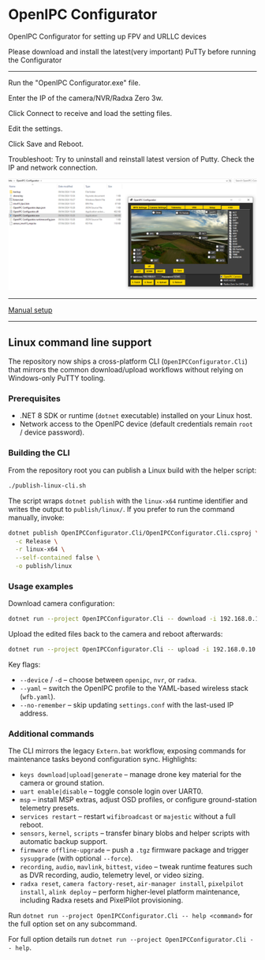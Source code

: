 # OpenIPC Configurator
OpenIPC Configurator for setting up FPV and URLLC devices

Please download and install the latest(very important) PuTTy before running the Configurator

---

Run the "OpenIPC Configurator.exe" file.

Enter the IP of the camera/NVR/Radxa Zero 3w.

Click Connect to receive and load the setting files.

Edit the settings.

Click Save and Reboot.

Troubleshoot:
Try to uninstall and reinstall latest version of Putty.
Check the IP and network connection.

![alt text](https://github.com/OpenIPC/configurator/blob/master/configurator.png)

---

[Manual setup](README-manual.md)

---

## Linux command line support

The repository now ships a cross-platform CLI (`OpenIPCConfigurator.Cli`) that mirrors the common download/upload workflows
without relying on Windows-only PuTTY tooling.

### Prerequisites

- .NET 8 SDK or runtime (`dotnet` executable) installed on your Linux host.
- Network access to the OpenIPC device (default credentials remain `root` / device password).

### Building the CLI

From the repository root you can publish a Linux build with the helper script:

```bash
./publish-linux-cli.sh
```

The script wraps `dotnet publish` with the `linux-x64` runtime identifier and writes the output to `publish/linux/`.
If you prefer to run the command manually, invoke:

```bash
dotnet publish OpenIPCConfigurator.Cli/OpenIPCConfigurator.Cli.csproj \
  -c Release \
  -r linux-x64 \
  --self-contained false \
  -o publish/linux
```

### Usage examples

Download camera configuration:

```bash
dotnet run --project OpenIPCConfigurator.Cli -- download -i 192.168.0.10 -p op
```

Upload the edited files back to the camera and reboot afterwards:

```bash
dotnet run --project OpenIPCConfigurator.Cli -- upload -i 192.168.0.10 -p op --reboot
```

Key flags:

- `--device` / `-d` – choose between `openipc`, `nvr`, or `radxa`.
- `--yaml` – switch the OpenIPC profile to the YAML-based wireless stack (`wfb.yaml`).
- `--no-remember` – skip updating `settings.conf` with the last-used IP address.

### Additional commands

The CLI mirrors the legacy `Extern.bat` workflow, exposing commands for maintenance tasks beyond configuration sync. Highlights:

- `keys download|upload|generate` – manage drone key material for the camera or ground station.
- `uart enable|disable` – toggle console login over UART0.
- `msp` – install MSP extras, adjust OSD profiles, or configure ground-station telemetry presets.
- `services restart` – restart `wifibroadcast` or `majestic` without a full reboot.
- `sensors`, `kernel`, `scripts` – transfer binary blobs and helper scripts with automatic backup support.
- `firmware offline-upgrade` – push a `.tgz` firmware package and trigger `sysupgrade` (with optional `--force`).
- `recording`, `audio`, `mavlink`, `bittest`, `video` – tweak runtime features such as DVR recording, audio, telemetry level, or video sizing.
- `radxa reset`, `camera factory-reset`, `air-manager install`, `pixelpilot install`, `alink deploy` – perform higher-level platform maintenance, including Radxa resets and PixelPilot provisioning.

Run `dotnet run --project OpenIPCConfigurator.Cli -- help <command>` for the full option set on any subcommand.

For full option details run `dotnet run --project OpenIPCConfigurator.Cli -- help`.
